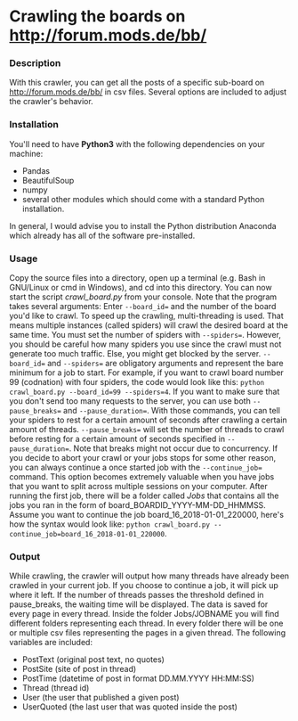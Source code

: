 # Crawling the boards on http://forum.mods.de/bb/

### Description
With this crawler, you can get all the posts of a specific sub-board on http://forum.mods.de/bb/ in csv files. Several options are included to adjust the crawler's behavior.

### Installation
You'll need to have **Python3** with the following dependencies on your machine:
- Pandas
- BeautifulSoup
- numpy
- several other modules which should come with a standard Python installation.

In general, I would advise you to install the Python distribution Anaconda which already has all of the software pre-installed.

### Usage
Copy the source files into a directory, open up a terminal (e.g. Bash in GNU/Linux or cmd in Windows), and cd into this directory. You can now start the script *crawl_board.py* from your console. Note that the program takes several arguments: Enter `--board_id=` and the number of the board you'd like to crawl. 
To speed up the crawling, multi-threading is used. That means multiple instances (called spiders) will crawl the desired board at the same time. You must set the number of spiders with `--spiders=`. However, you should be careful how many spiders you use since the crawl must not generate too much traffic. Else, you might get blocked by the server. `--board_id=` and `--spiders=` are obligatory arguments and represent the bare minimum for a job to start. For example, if you want to crawl board number 99 (codnation) with four spiders, the code would look like this: `python crawl_board.py --board_id=99 --spiders=4`. 
If you want to make sure that you don't send too many requests to the server, you can use both `--pause_breaks=` and `--pause_duration=`. With those commands, you can tell your spiders to  rest for a certain amount of seconds after crawling a certain amount of threads. `--pause_breaks=` will set the number of threads to crawl before resting for a certain amount of seconds specified in `--pause_duration=`. Note that breaks might not occur due to concurrency. If you decide to abort your crawl or your jobs stops for some other reason, you can always continue a once started job with the `--continue_job=` command. This option becomes extremely valuable when you have jobs that you want to split across multiple sessions on your computer. After running the first job, there will be a folder called *Jobs* that contains all the jobs you ran in the form of board_BOARDID_YYYY-MM-DD_HHMMSS. Assume you want to continue the job board_16_2018-01-01_220000, here's how the syntax would look like: `python crawl_board.py --continue_job=board_16_2018-01-01_220000`.

### Output
While crawling, the crawler will output how many threads have already been crawled in your current job. If you choose to continue a job, it will pick up where it left. If the number of threads passes the threshold defined in pause_breaks, the waiting time will be displayed. The data is saved for every page in every thread. Inside the folder Jobs/JOBNAME you will find different folders representing each thread. In every folder there will be one or multiple csv files representing the pages in a given thread. The following variables are included:
- PostText (original post text, no quotes)
- PostSite (site of post in thread)
- PostTime (datetime of post in format DD.MM.YYYY HH:MM:SS)
- Thread (thread id)
- User (the user that published a given post)
- UserQuoted (the last user that was quoted inside the post) 
